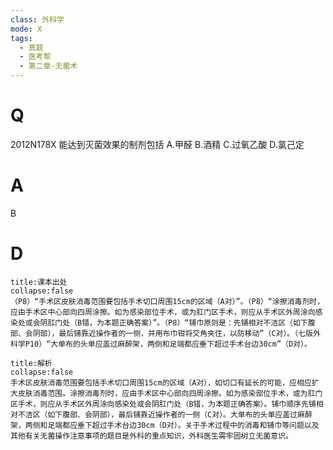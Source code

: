 ```yaml
---
class: 外科学
mode: X
tags:
  - 真题
  - 医考帮
  - 第二章-无菌术
---
```


# Q
2012N178X 能达到灭菌效果的制剂包括
A.甲醛
B.酒精
C.过氧乙酸
D.氯己定

# A
B
# D
```ad-note
title:课本出处
collapse:false
（P8）“手术区皮肤消毒范围要包括手术切口周围15cm的区域（A对）”。（P8）“涂擦消毒剂时，应由手术区中心部向四周涂擦。如为感染部位手术，或为肛门区手术，则应从手术区外周涂向感染处或会阴肛门处（B错，为本题正确答案）”。（P8）“铺巾原则是：先铺相对不洁区（如下腹部、会阴部），最后铺靠近操作者的一侧，并用布巾钳将交角夹住，以防移动”（C对）。（七版外科学P10）“大单布的头单应盖过麻醉架，两侧和足端都应垂下超过手术台边30cm”（D对）。
```

```ad-summary
title:解析
collapse:false
手术区皮肤消毒范围要包括手术切口周围15cm的区域（A对），如切口有延长的可能，应相应扩大皮肤消毒范围。涂擦消毒剂时，应由手术区中心部向四周涂擦。如为感染部位手术，或为肛门区手术，则应从手术区外周涂向感染处或会阴肛门处（B错，为本题正确答案）。铺巾顺序先铺相对不洁区（如下腹部、会阴部），最后铺靠近操作者的一侧（C对）。大单布的头单应盖过麻醉架，两侧和足端都应垂下超过手术台边30cm（D对）。关于手术过程中的消毒和铺巾等问题以及其他有关无菌操作注意事项的题目是外科的重点知识，外科医生需牢固树立无菌意识。
```

